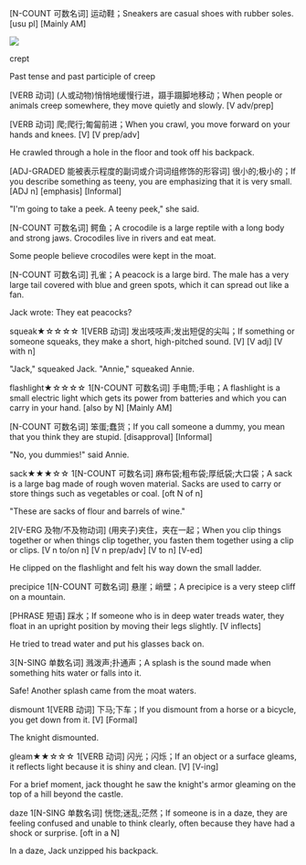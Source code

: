 [N-COUNT 可数名词] 运动鞋；Sneakers are casual shoes with rubber soles. [usu pl] [Mainly AM]

![](http://static.highsnobiety.com/wp-content/uploads/2015/12/16152004/best-sneaker-air-jordan-eminem-carhartt.jpg)


crept

Past tense and past participle of creep

[VERB 动词] (人或动物)悄悄地缓慢行进，蹑手蹑脚地移动；When people or animals creep somewhere, they move quietly and slowly. [V adv/prep]


[VERB 动词] 爬;爬行;匍匐前进；When you crawl, you move forward on your hands and knees. [V] [V prep/adv]

He crawled through a hole in the floor and took off his backpack.


[ADJ-GRADED 能被表示程度的副词或介词词组修饰的形容词] 很小的;极小的；If you describe something as teeny, you are emphasizing that it is very small. [ADJ n] [emphasis] [Informal]

"I'm going to take a peek. A teeny peek," she said.


[N-COUNT 可数名词] 鳄鱼；A crocodile is a large reptile with a long body and strong jaws. Crocodiles live in rivers and eat meat.

Some people believe crocodiles were kept in the moat.


[N-COUNT 可数名词] 孔雀；A peacock is a large bird. The male has a very large tail covered with blue and green spots, which it can spread out like a fan.

Jack wrote: They eat peacocks?

squeak★☆☆☆☆
1[VERB 动词] 发出吱吱声;发出短促的尖叫；If something or someone squeaks, they make a short, high-pitched sound. [V] [V adj] [V with n]

"Jack," squeaked Jack.
"Annie," squeaked Annie.


flashlight★☆☆☆☆
1[N-COUNT 可数名词] 手电筒;手电；A flashlight is a small electric light which gets its power from batteries and which you can carry in your hand. [also by N] [Mainly AM]


[N-COUNT 可数名词] 笨蛋;蠢货；If you call someone a dummy, you mean that you think they are stupid. [disapproval] [Informal]

"No, you dummies!" said Annie.


sack★★★☆☆
1[N-COUNT 可数名词] 麻布袋;粗布袋;厚纸袋;大口袋；A sack is a large bag made of rough woven material. Sacks are used to carry or store things such as vegetables or coal. [oft N of n]

"These are sacks of flour and barrels of wine."

2[V-ERG 及物/不及物动词] (用夹子)夹住，夹在一起；When you clip things together or when things clip together, you fasten them together using a clip or clips. [V n to/on n] [V n prep/adv] [V to n] [V-ed]

He clipped on the flashlight and felt his way down the small ladder.


precipice
1[N-COUNT 可数名词] 悬崖；峭壁；A precipice is a very steep cliff on a mountain.


[PHRASE 短语] 踩水；If someone who is in deep water treads water, they float in an upright position by moving their legs slightly. [V inflects]

He tried to tread water and put his glasses back on.


3[N-SING 单数名词] 溅泼声;扑通声；A splash is the sound made when something hits water or falls into it.

Safe! Another splash came from the moat waters.

dismount
1[VERB 动词] 下马;下车；If you dismount from a horse or a bicycle, you get down from it. [V] [Formal]

The knight dismounted.

gleam★★☆☆☆
1[VERB 动词] 闪光；闪烁；If an object or a surface gleams, it reflects light because it is shiny and clean. [V] [V-ing]

For a brief moment, jack thought he saw the knight's armor gleaming on the top of a hill beyond the castle.


daze
1[N-SING 单数名词] 恍惚;迷乱;茫然；If someone is in a daze, they are feeling confused and unable to think clearly, often because they have had a shock or surprise. [oft in a N]

In a daze, Jack unzipped his backpack.

